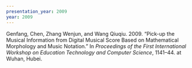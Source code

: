 ```yaml
---
presentation_year: 2009
year: 2009
---
```


Genfang, Chen, Zhang Wenjun, and Wang Qiuqiu. 2009. “Pick-up the Musical Information from Digital Musical Score Based on Mathematical Morphology and Music Notation.” In <i>Proceedings of the First International Workshop on Education Technology and Computer Science</i>, 1141–44. at Wuhan, Hubei.